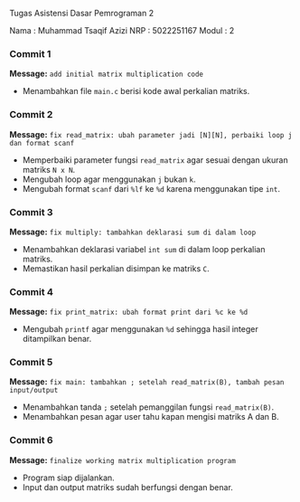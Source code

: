 Tugas Asistensi Dasar Pemrograman 2

Nama : Muhammad Tsaqif Azizi
NRP : 5022251167
Modul : 2

### Commit 1
**Message:** `add initial matrix multiplication code`  
- Menambahkan file `main.c` berisi kode awal perkalian matriks.

### Commit 2
**Message:** `fix read_matrix: ubah parameter jadi [N][N], perbaiki loop j dan format scanf`  
- Memperbaiki parameter fungsi `read_matrix` agar sesuai dengan ukuran matriks `N x N`.  
- Mengubah loop agar menggunakan `j` bukan `k`.  
- Mengubah format `scanf` dari `%lf` ke `%d` karena menggunakan tipe `int`.

### Commit 3
**Message:** `fix multiply: tambahkan deklarasi sum di dalam loop`  
- Menambahkan deklarasi variabel `int sum` di dalam loop perkalian matriks.  
- Memastikan hasil perkalian disimpan ke matriks `C`.

### Commit 4
**Message:** `fix print_matrix: ubah format print dari %c ke %d`  
- Mengubah `printf` agar menggunakan `%d` sehingga hasil integer ditampilkan benar.

### Commit 5
**Message:** `fix main: tambahkan ; setelah read_matrix(B), tambah pesan input/output`  
- Menambahkan tanda `;` setelah pemanggilan fungsi `read_matrix(B)`.  
- Menambahkan pesan agar user tahu kapan mengisi matriks A dan B.

### Commit 6
**Message:** `finalize working matrix multiplication program`  
- Program siap dijalankan.  
- Input dan output matriks sudah berfungsi dengan benar.
